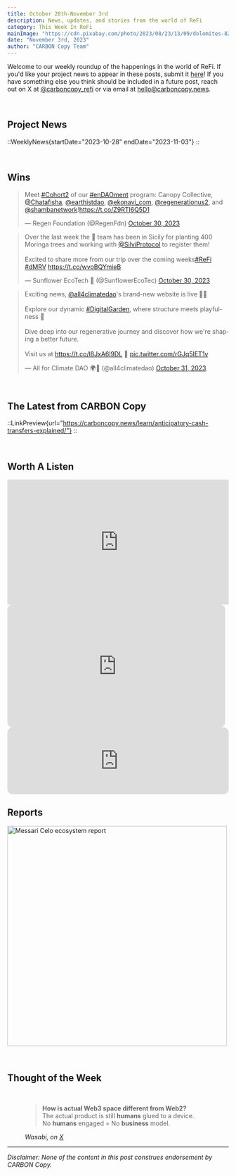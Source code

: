 ```yaml
---
title: October 28th-November 3rd
description: News, updates, and stories from the world of ReFi
category: This Week In ReFi
mainImage: "https://cdn.pixabay.com/photo/2023/08/23/13/09/dolomites-8208541_1280.jpg"
date: "November 3rd, 2023"
author: "CARBON Copy Team"
---
```


Welcome to our weekly roundup of the happenings in the world of ReFi. If you'd like your project news to appear in these posts, submit it [here](https://baserow.io/form/Bvg1VhbZvYjYDyylflMoYvqPA7Gogg1GDeTjzO8ku-o)! If you have something else you think should be included in a future post, reach out on X at [@carboncopy_refi](https://x.com/carboncopy_refi) or via email at hello@carboncopy.news.

<br>

## Project News

::WeeklyNews{startDate="2023-10-28" endDate="2023-11-03"}
::

<br>

## Wins

<blockquote class="twitter-tweet"><p lang="en" dir="ltr">Meet <a href="https://twitter.com/hashtag/Cohort2?src=hash&amp;ref_src=twsrc%5Etfw">#Cohort2</a> of our <a href="https://twitter.com/hashtag/enDAOment?src=hash&amp;ref_src=twsrc%5Etfw">#enDAOment</a> program: Canopy Collective, <a href="https://twitter.com/Chatafisha?ref_src=twsrc%5Etfw">@Chatafisha</a>, <a href="https://twitter.com/earthistdao?ref_src=twsrc%5Etfw">@earthistdao</a>, <a href="https://twitter.com/ekonavi_com?ref_src=twsrc%5Etfw">@ekonavi_com</a>, <a href="https://twitter.com/regenerationus2?ref_src=twsrc%5Etfw">@regenerationus2</a>, and <a href="https://twitter.com/shambanetwork?ref_src=twsrc%5Etfw">@shambanetwork</a>!<a href="https://t.co/Z9RTl6Q5D1">https://t.co/Z9RTl6Q5D1</a></p>&mdash; Regen Foundation (@RegenFdn) <a href="https://twitter.com/RegenFdn/status/1719014170371444792?ref_src=twsrc%5Etfw">October 30, 2023</a></blockquote>

<blockquote class="twitter-tweet"><p lang="en" dir="ltr">Over the last week the 🌻 team has been in Sicily for planting 400 Moringa trees and working with <a href="https://twitter.com/SilviProtocol?ref_src=twsrc%5Etfw">@SilviProtocol</a> to register them!<br><br>Excited to share more from our trip over the coming weeks<a href="https://twitter.com/hashtag/ReFi?src=hash&amp;ref_src=twsrc%5Etfw">#ReFi</a> <a href="https://twitter.com/hashtag/dMRV?src=hash&amp;ref_src=twsrc%5Etfw">#dMRV</a> <a href="https://t.co/wvoBQYmieB">https://t.co/wvoBQYmieB</a></p>&mdash; Sunflower EcoTech 🌻 (@SunflowerEcoTec) <a href="https://twitter.com/SunflowerEcoTec/status/1719013066094891118?ref_src=twsrc%5Etfw">October 30, 2023</a></blockquote>


<blockquote class="twitter-tweet"><p lang="en" dir="ltr">Exciting news, <a href="https://twitter.com/all4climatedao?ref_src=twsrc%5Etfw">@all4climatedao</a>&#39;s brand-new website is live 🎊🥳<br><br>Explore our dynamic <a href="https://twitter.com/hashtag/DigitalGarden?src=hash&amp;ref_src=twsrc%5Etfw">#DigitalGarden</a>, where structure meets playfulness 👀 <br><br>Dive deep into our regenerative journey and discover how we&#39;re shaping a better future. <br><br>Visit us at <a href="https://t.co/l8JxA6l9DL">https://t.co/l8JxA6l9DL</a> 💚 <a href="https://t.co/rGJq5IET1v">pic.twitter.com/rGJq5IET1v</a></p>&mdash; All for Climate DAO 🌍🌱 (@all4climatedao) <a href="https://twitter.com/all4climatedao/status/1719316536278811097?ref_src=twsrc%5Etfw">October 31, 2023</a></blockquote>

<br>

## The Latest from CARBON Copy

::LinkPreview{url="https://carboncopy.news/learn/anticipatory-cash-transfers-explained/"}
::

<br>

## Worth A Listen

<iframe width="100%" style="aspect-ratio: 16/9" src="https://www.youtube.com/embed/FZl6N4Lv-9Q?si=5zAu_zVzwEz45pAo" title="YouTube video player" frameborder="0" allow="accelerometer; autoplay; clipboard-write; encrypted-media; gyroscope; picture-in-picture; web-share" allowfullscreen></iframe>

<br>

<iframe style="border-radius:12px" src="https://open.spotify.com/embed/episode/40YjEi7re7ukf3GOPXGeFr/video?utm_source=generator" width="496" height="279" frameBorder="0" allowfullscreen="" allow="autoplay; clipboard-write; encrypted-media; fullscreen; picture-in-picture" loading="lazy"></iframe>

<br>

<iframe style="border-radius:12px" src="https://open.spotify.com/embed/episode/1ogfl3xtqOynA9nHck6IwP?utm_source=generator&theme=0" width="100%" height="152" frameBorder="0" allowfullscreen="" allow="autoplay; clipboard-write; encrypted-media; fullscreen; picture-in-picture" loading="lazy"></iframe>

<br>

## Reports

<a href="https://messari.io/project/celo/quarterly-reports/q3-2023" target="_blank"><img src="https://pbs.twimg.com/card_img/1719771706599063553/7Ytd1-qi?format=jpg&name=medium" alt="Messari Celo ecosystem report" style="width: 500px !important;" /></a>

<br>

## Thought of the Week

<br>

<figure class="text-center mb-5">
  <blockquote class="blockquote">
    <span><strong>How is actual Web3 space different from Web2?</strong><br>The actual product is still <strong>humans</strong> glued to a device.<br>No <strong>humans</strong> engaged = No <strong>business</strong> model.</span>
  </blockquote>
  <figcaption class="blockquote-footer">
    <cite title="Wasabi">Wasabi, on <a href="https://x.com/WasabiNetwork/status/1719353997520236906" target="_blank">X</a></cite>
  </figcaption>
</figure>

***

*Disclaimer: None of the content in this post construes endorsement by CARBON Copy.*  
